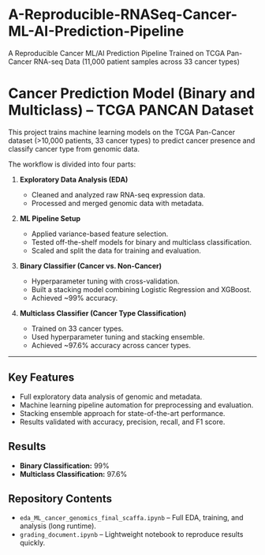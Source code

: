 # A-Reproducible-RNASeq-Cancer-ML-AI-Prediction-Pipeline
A Reproducible Cancer ML/AI Prediction Pipeline Trained on TCGA Pan-Cancer RNA-seq Data (11,000 patient samples across 33 cancer types)

# Cancer Prediction Model (Binary and Multiclass) – TCGA PANCAN Dataset

This project trains machine learning models on the TCGA Pan-Cancer dataset (>10,000 patients, 33 cancer types) to predict cancer presence and classify cancer type from genomic data.

The workflow is divided into four parts:

1. **Exploratory Data Analysis (EDA)**
   - Cleaned and analyzed raw RNA-seq expression data.
   - Processed and merged genomic data with metadata.

2. **ML Pipeline Setup**
   - Applied variance-based feature selection.
   - Tested off-the-shelf models for binary and multiclass classification.
   - Scaled and split the data for training and evaluation.

3. **Binary Classifier (Cancer vs. Non-Cancer)**
   - Hyperparameter tuning with cross-validation.
   - Built a stacking model combining Logistic Regression and XGBoost.
   - Achieved ~99% accuracy.

4. **Multiclass Classifier (Cancer Type Classification)**
   - Trained on 33 cancer types.
   - Used hyperparameter tuning and stacking ensemble.
   - Achieved ~97.6% accuracy across cancer types.

---

## Key Features
- Full exploratory data analysis of genomic and metadata.
- Machine learning pipeline automation for preprocessing and evaluation.
- Stacking ensemble approach for state-of-the-art performance.
- Results validated with accuracy, precision, recall, and F1 score.

## Results
- **Binary Classification:** 99%
- **Multiclass Classification:** 97.6%

## Repository Contents
- `eda_ML_cancer_genomics_final_scaffa.ipynb` – Full EDA, training, and analysis (long runtime).
- `grading_document.ipynb` – Lightweight notebook to reproduce results quickly.
